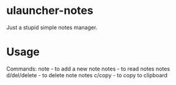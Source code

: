 # ulauncher-notes
Just a stupid simple notes manager.
# Usage
Commands:
note <content> - to add a new note
notes - to read notes
notes d/del/delete - to delete note
notes c/copy - to copy to clipboard

